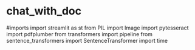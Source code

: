 # chat_with_doc

#imports
import streamlit as st
from PIL import Image
import pytesseract
import pdfplumber
from transformers import pipeline
from sentence_transformers import SentenceTransformer
import time


